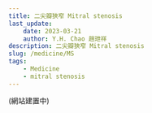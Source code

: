 ```yaml
---
title: 二尖瓣狹窄 Mitral stenosis
last_update: 
    date: 2023-03-21
    author: Y.H. Chao 趙玴祥
description: 二尖瓣狹窄 Mitral stenosis
slug: /medicine/MS
tags:
    - Medicine
    - mitral stenosis
---
```

(網站建置中)